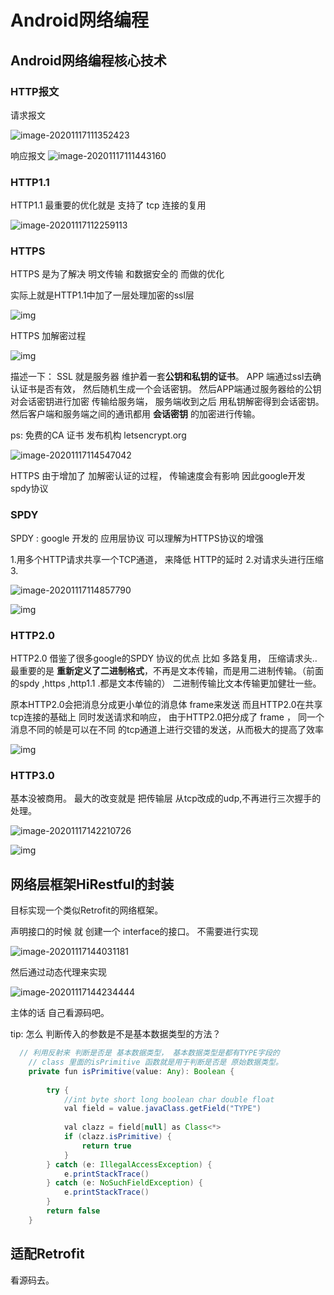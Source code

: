 # Android网络编程



## Android网络编程核心技术



### HTTP报文

请求报文

![image-20201117111352423](https://i.loli.net/2020/11/17/M28PS5T6xWXHqir.png)

响应报文
![image-20201117111443160](https://i.loli.net/2020/11/17/LuXcI8oDJkUEa9K.png)



### HTTP1.1

HTTP1.1  最重要的优化就是 支持了 tcp 连接的复用

![image-20201117112259113](https://i.loli.net/2020/11/17/MgC1m6u3SDkzeJc.png)

### HTTPS

HTTPS  是为了解决 明文传输 和数据安全的 而做的优化

实际上就是HTTP1.1中加了一层处理加密的ssl层

![img](https://img.mukewang.com/wiki/5ef172620926253e06600590.jpg)

HTTPS 加解密过程

![img](https://img.mukewang.com/wiki/5ef1726c09b9e07b19241450.jpg)



描述一下：
SSL  就是服务器 维护着一套**公钥和私钥的证书**。
APP 端通过ssl去确认证书是否有效， 然后随机生成一个会话密钥。
然后APP端通过服务器给的公钥对会话密钥进行加密 传输给服务端，
服务端收到之后 用私钥解密得到会话密钥。
然后客户端和服务端之间的通讯都用 **会话密钥** 的加密进行传输。



ps: 免费的CA 证书 发布机构 letsencrypt.org

![image-20201117114547042](https://i.loli.net/2020/11/17/mOt8NiVql9FDb45.png)



HTTPS  由于增加了 加解密认证的过程， 传输速度会有影响
因此google开发spdy协议

### SPDY 

SPDY : google 开发的 应用层协议  可以理解为HTTPS协议的增强

1.用多个HTTP请求共享一个TCP通道， 来降低 HTTP的延时
2.对请求头进行压缩
3.

![image-20201117114857790](https://i.loli.net/2020/11/17/gnZJzT6NjRsawDU.png)

![img](https://img.mukewang.com/wiki/5ef172760985e9a805160708.jpg)



### HTTP2.0

HTTP2.0 借鉴了很多google的SPDY 协议的优点 比如 多路复用，  压缩请求头..
最重要的是 **重新定义了二进制格式**，不再是文本传输，而是用二进制传输。（前面的spdy ,https ,http1.1 .都是文本传输的）
二进制传输比文本传输更加健壮一些。

原本HTTP2.0会把消息分成更小单位的消息体 frame来发送
而且HTTP2.0在共享tcp连接的基础上 同时发送请求和响应，
由于HTTP2.0把分成了 frame ， 同一个消息不同的帧是可以在不同 的tcp通道上进行交错的发送，从而极大的提高了效率

![img](https://img.mukewang.com/wiki/5ef1727f097f87c220461136.jpg)



### HTTP3.0

基本没被商用。
最大的改变就是 把传输层 从tcp改成的udp,不再进行三次握手的处理。

![image-20201117142210726](https://i.loli.net/2020/11/17/fFTcJqUdPiSQn9w.png)

![img](https://img.mukewang.com/wiki/5ef172880968abd706680666.jpg)

## 网络层框架HiRestful的封装



目标实现一个类似Retrofit的网络框架。


声明接口的时候 就 创建一个 interface的接口。
不需要进行实现

![image-20201117144031181](https://i.loli.net/2020/11/17/JHAPSQrfw17MimK.png)

然后通过动态代理来实现

![image-20201117144234444](https://i.loli.net/2020/11/17/GmCW7uD4ZxqQn6R.png)



主体的话 自己看源码吧。



tip: 怎么 判断传入的参数是不是基本数据类型的方法？

```java
  // 利用反射来 判断是否是 基本数据类型， 基本数据类型是都有TYPE字段的
    // class 里面的isPrimitive 函数就是用于判断是否是 原始数据类型。
    private fun isPrimitive(value: Any): Boolean {
       
        try {
            //int byte short long boolean char double float
            val field = value.javaClass.getField("TYPE")
				
            val clazz = field[null] as Class<*>
            if (clazz.isPrimitive) {
                return true
            }
        } catch (e: IllegalAccessException) {
            e.printStackTrace()
        } catch (e: NoSuchFieldException) {
            e.printStackTrace()
        }
        return false
    }
```



## 适配Retrofit

看源码去。











































